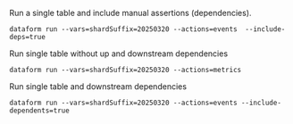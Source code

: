 Run a single table and include manual assertions (dependencies).

    dataform run --vars=shardSuffix=20250320 --actions=events  --include-deps=true


Run single table without up and downstream dependencies

    dataform run --vars=shardSuffix=20250320 --actions=metrics



Run single table and downstream dependencies

    dataform run --vars=shardSuffix=20250320 --actions=events --include-dependents=true